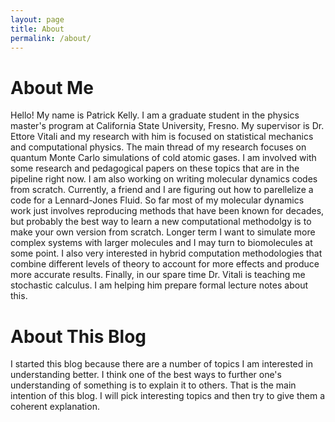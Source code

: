 ```yaml
---
layout: page
title: About
permalink: /about/
---
```

# About Me

  Hello! My name is Patrick Kelly. I am a graduate student in the physics master's program at California State University, Fresno. My supervisor is Dr. Ettore Vitali and my research with him is focused on statistical mechanics and computational physics. The main thread of my research focuses on quantum Monte Carlo simulations of cold atomic gases. I am involved with some research and pedagogical papers on these topics that are in the pipeline right now. I am also working on writing molecular dynamics codes from scratch. Currently, a friend and I are figuring out how to parellelize a code for a Lennard-Jones Fluid. So far most of my molecular dynamics work just involves reproducing methods that have been known for decades, but probably the best way to learn a new computational methodolgy is to make your own version from scratch. Longer term I want to simulate more complex systems with larger molecules and I may turn to biomolecules at some point. I also very interested in hybrid computation methodologies that combine different levels of theory to account for more effects and produce more accurate results. Finally, in our spare time Dr. Vitali is teaching me stochastic calculus. I am helping him prepare formal lecture notes about this.

# About This Blog

  I started this blog because there are a number of topics I am interested in understanding better. I think one of the best ways to further one's understanding of something is to explain it to others. That is the main intention of this blog. I will pick interesting topics and then try to give them a coherent explanation.
